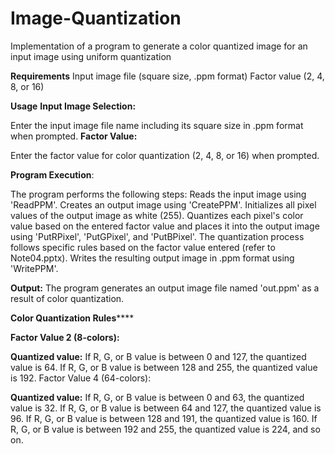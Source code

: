 # Image-Quantization
Implementation of a program to generate a color quantized image for an input image using  uniform quantization

**Requirements**
Input image file (square size, .ppm format)
Factor value (2, 4, 8, or 16)

****Usage****
**Input Image Selection:**

Enter the input image file name including its square size in .ppm format when prompted.
**Factor Value:**

Enter the factor value for color quantization (2, 4, 8, or 16) when prompted.

**Program Execution**:

The program performs the following steps:
Reads the input image using 'ReadPPM'.
Creates an output image using 'CreatePPM'.
Initializes all pixel values of the output image as white (255).
Quantizes each pixel's color value based on the entered factor value and places it into the output image using 'PutRPixel', 'PutGPixel', and 'PutBPixel'.
The quantization process follows specific rules based on the factor value entered (refer to Note04.pptx).
Writes the resulting output image in .ppm format using 'WritePPM'.

**Output:**
The program generates an output image file named 'out.ppm' as a result of color quantization.

**Color Quantization Rules******

**Factor Value 2 (8-colors):**

**Quantized value:**
If R, G, or B value is between 0 and 127, the quantized value is 64.
If R, G, or B value is between 128 and 255, the quantized value is 192.
Factor Value 4 (64-colors):

**Quantized value:**
If R, G, or B value is between 0 and 63, the quantized value is 32.
If R, G, or B value is between 64 and 127, the quantized value is 96.
If R, G, or B value is between 128 and 191, the quantized value is 160.
If R, G, or B value is between 192 and 255, the quantized value is 224, and so on.
